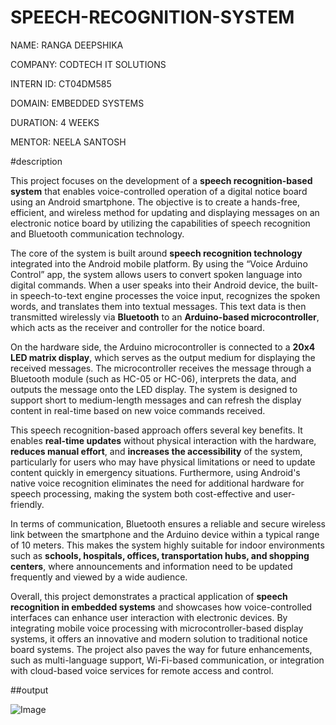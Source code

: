 # SPEECH-RECOGNITION-SYSTEM

NAME: RANGA DEEPSHIKA

COMPANY: CODTECH IT SOLUTIONS

INTERN ID: CT04DM585

DOMAIN: EMBEDDED SYSTEMS

DURATION: 4 WEEKS

MENTOR: NEELA SANTOSH

#description

This project focuses on the development of a **speech recognition-based system** that enables voice-controlled operation of a digital notice board using an Android smartphone. The objective is to create a hands-free, efficient, and wireless method for updating and displaying messages on an electronic notice board by utilizing the capabilities of speech recognition and Bluetooth communication technology.

The core of the system is built around **speech recognition technology** integrated into the Android mobile platform. By using the “Voice Arduino Control” app, the system allows users to convert spoken language into digital commands. When a user speaks into their Android device, the built-in speech-to-text engine processes the voice input, recognizes the spoken words, and translates them into textual messages. This text data is then transmitted wirelessly via **Bluetooth** to an **Arduino-based microcontroller**, which acts as the receiver and controller for the notice board.

On the hardware side, the Arduino microcontroller is connected to a **20x4 LED matrix display**, which serves as the output medium for displaying the received messages. The microcontroller receives the message through a Bluetooth module (such as HC-05 or HC-06), interprets the data, and outputs the message onto the LED display. The system is designed to support short to medium-length messages and can refresh the display content in real-time based on new voice commands received.

This speech recognition-based approach offers several key benefits. It enables **real-time updates** without physical interaction with the hardware, **reduces manual effort**, and **increases the accessibility** of the system, particularly for users who may have physical limitations or need to update content quickly in emergency situations. Furthermore, using Android's native voice recognition eliminates the need for additional hardware for speech processing, making the system both cost-effective and user-friendly.

In terms of communication, Bluetooth ensures a reliable and secure wireless link between the smartphone and the Arduino device within a typical range of 10 meters. This makes the system highly suitable for indoor environments such as **schools, hospitals, offices, transportation hubs, and shopping centers**, where announcements and information need to be updated frequently and viewed by a wide audience.

Overall, this project demonstrates a practical application of **speech recognition in embedded systems** and showcases how voice-controlled interfaces can enhance user interaction with electronic devices. By integrating mobile voice processing with microcontroller-based display systems, it offers an innovative and modern solution to traditional notice board systems. The project also paves the way for future enhancements, such as multi-language support, Wi-Fi-based communication, or integration with cloud-based voice services for remote access and control.

##output


![Image](https://github.com/user-attachments/assets/eef9b28e-86e1-400e-bb6c-12751e2c7284)
